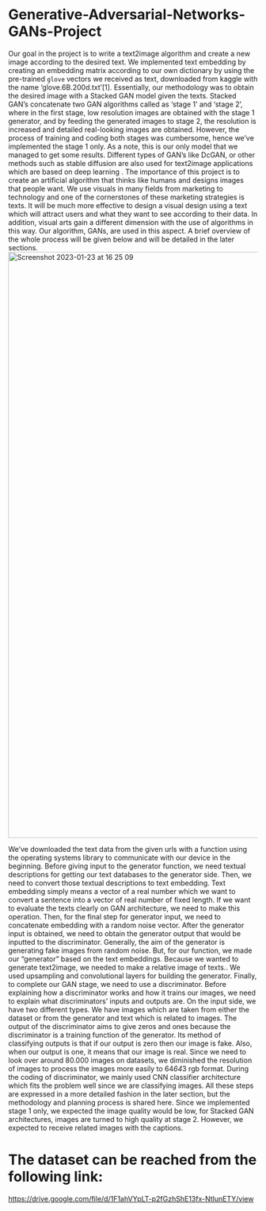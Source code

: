 # Generative-Adversarial-Networks-GANs-Project
Our goal in the project is to write a text2image algorithm and create a new image according to the desired text. We implemented text embedding by creating an embedding matrix according to our own dictionary by using the pre-trained ``glove`` vectors we received as text, downloaded from kaggle with the name ‘glove.6B.200d.txt’[1].
Essentially, our methodology was to obtain the desired image with a Stacked GAN model given the texts. Stacked GAN’s concatenate two GAN algorithms called as ‘stage 1’ and ‘stage 2’, where in the first stage, low resolution images are obtained with the stage 1 generator, and by feeding the generated images to stage 2, the resolution is increased and detailed real-looking images are obtained. However, the process of training and coding both stages was cumbersome, hence we’ve implemented the stage 1 only. As a note, this is our only model that we managed to get some results. Different types of GAN’s like DcGAN, or other methods such as stable diffusion are also used for text2image applications which are based on deep learning .
The importance of this project is to create an artificial algorithm that thinks like humans and designs images that people want. We use visuals in many fields from marketing to technology and one of the cornerstones of these marketing strategies is texts. It will be much more effective to design a visual design using a text which will attract users and what they want to see according to their data. In addition, visual arts gain a different dimension with the use of algorithms in this way. Our algorithm, GANs, are used in this aspect. A brief overview of the whole process will be given below and will be detailed in the later sections.
<img width="1180" alt="Screenshot 2023-01-23 at 16 25 09" src="https://user-images.githubusercontent.com/59516214/214050758-2e4326bb-7414-4a27-a503-ae26e1183de1.png">

We’ve downloaded the text data from the given urls with a function using the operating systems library to communicate with our device in the beginning. Before giving input to the generator function, we need textual descriptions for getting our text databases to the generator side. Then, we need to convert those textual descriptions to text embedding. Text embedding simply means a vector of a real number which we want to convert a sentence into a vector of real number of fixed length. If we want to evaluate the texts clearly on GAN architecture, we need to make this operation. Then, for the final step for generator input, we need to concatenate embedding with a random noise vector.
After the generator input is obtained, we need to obtain the generator output that would be inputted to the discriminator. Generally, the aim of the generator is generating fake images from random noise. But, for our function, we made our “generator” based on the text embeddings. Because we wanted to generate text2image, we needed to make a relative image of texts.. We used upsampling and convolutional layers for building the generator.
Finally, to complete our GAN stage, we need to use a discriminator. Before explaining how a discriminator works and how it trains our images, we need to explain what discriminators’ inputs and outputs are. On the input side, we have two different types. We have images which are taken from either the dataset or from the generator and text which is related to images. The output of the discriminator aims to give zeros and ones because the discriminator is a training function of the generator. Its method of classifying outputs is that if our output is zero then our image is fake. Also, when our output is one, it means that our image is real. Since we need to look over around 80.000 images on datasets, we diminished the resolution of images to process the images more easily to 64*64*3 rgb format. During the coding of discriminator, we mainly used CNN classifier architecture which fits the problem well since we are classifying images.
All these steps are expressed in a more detailed fashion in the later section, but the methodology and planning process is shared here. Since we implemented stage 1 only, we expected the image quality would be low, for Stacked GAN architectures, images are turned to high quality at stage 2. However, we expected to receive related images with the captions.



# The dataset can be reached from the following link:
https://drive.google.com/file/d/1F1ahVYpLT-p2fGzhShE13fx-NtlunETY/view
